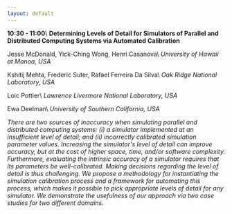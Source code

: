 ```yaml
---
layout: default
---
```


**10:30 - 11:00**\\
**Determining Levels of Detail for Simulators of Parallel and Distributed Computing Systems via Automated Calibration**

Jesse McDonald, Yick-Ching Wong, Henri Casanova\\
_University of Hawaii at Manoa, USA_

Kshitij Mehta, Frederic Suter, Rafael Ferreira Da Silva\\
_Oak Ridge National Laboratory, USA_

Loic Pottier\\
_Lawrence Livermore National Laboratory, USA_

Ewa Deelman\\
_University of Southern California, USA_

_There are two sources of inaccuracy when simulating parallel and distributed computing systems: (i) a simulator implemented at an insufficient level of detail; and (ii) incorrectly calibrated simulation parameter values. Increasing the simulator's level of detail can improve accuracy, but at the cost of higher space, time, and/or software complexity. Furthermore, evaluating the intrinsic accuracy of a simulator requires that its parameters be well-calibrated. Making decisions regarding the level of detail is thus challenging. We propose a methodology for instantiating the simulation calibration process and a framework for automating this process, which makes it possible to pick appropriate levels of detail for any simulator. We demonstrate the usefulness of our approach via two case studies for two different domains._